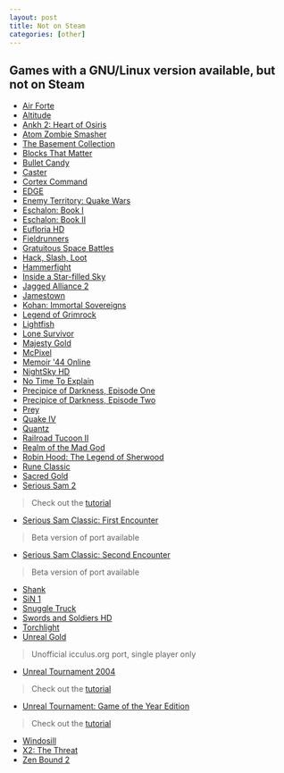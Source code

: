 ```yaml
---
layout: post
title: Not on Steam
categories: [other]
---
```


Games with a GNU/Linux version available, but not on Steam
----------------------------------------------------------

- [Air Forte](http://store.steampowered.com/app/55020/)
- [Altitude](http://store.steampowered.com/app/41300/)
- [Ankh 2: Heart of Osiris](http://store.steampowered.com/app/12440/)
- [Atom Zombie Smasher](http://store.steampowered.com/app/1700/)
- [The Basement Collection](http://store.steampowered.com/app/55040/)
- [Blocks That Matter](http://store.steampowered.com/app/214790/)
- [Bullet Candy](http://store.steampowered.com/app/6600/)
- [Caster](http://store.steampowered.com/app/29800/)
- [Cortex Command](http://store.steampowered.com/app/209670/)
- [EDGE](http://store.steampowered.com/app/38740/)
- [Enemy Territory: Quake Wars](http://store.steampowered.com/app/10000/)
- [Eschalon: Book I](http://store.steampowered.com/app/25600/)
- [Eschalon: Book II](http://store.steampowered.com/app/25620/)
- [Eufloria HD](http://store.steampowered.com/app/41210/)
- [Fieldrunners](http://store.steampowered.com/app/209690/)
- [Gratuitous Space Battles](http://store.steampowered.com/app/41800/)
- [Hack, Slash, Loot](http://store.steampowered.com/app/207430/)
- [Hammerfight](http://store.steampowered.com/app/41100/)
- [Inside a Star-filled Sky](http://store.steampowered.com/app/104100/)
- [Jagged Alliance 2](http://store.steampowered.com/app/1620/)
- [Jamestown](http://store.steampowered.com/app/94200/)
- [Kohan: Immortal Sovereigns](http://store.steampowered.com/app/97110/)
- [Legend of Grimrock](http://store.steampowered.com/app/207170/)
- [Lightfish](http://store.steampowered.com/app/116120/)
- [Lone Survivor](http://store.steampowered.com/app/209830/)
- [Majesty Gold](http://store.steampowered.com/app/25990/)
- [McPixel](http://store.steampowered.com/app/220860/)
- [Memoir '44 Online](http://store.steampowered.com/app/108210/)
- [NightSky HD](http://store.steampowered.com/app/99700/)
- [No Time To Explain](http://store.steampowered.com/app/227280/)
- [Precipice of Darkness, Episode One](http://store.steampowered.com/app/18000/)
- [Precipice of Darkness, Episode Two](http://store.steampowered.com/app/18020/)
- [Prey](http://store.steampowered.com/app/3970/)
- [Quake IV](http://store.steampowered.com/app/2210/)
- [Quantz](http://store.steampowered.com/app/37800/)
- [Railroad Tucoon II](http://store.steampowered.com/app/7620/)
- [Realm of the Mad God](http://store.steampowered.com/app/200210/)
- [Robin Hood: The Legend of Sherwood](http://store.steampowered.com/app/46560/)
- [Rune Classic](http://store.steampowered.com/app/210950/)
- [Sacred Gold](http://store.steampowered.com/app/12320/)
- [Serious Sam 2](http://store.steampowered.com/app/204340/)
> Check out the [tutorial](http://pcgamingwiki.com/wiki/Serious_Sam_II#Linux)
- [Serious Sam Classic: First Encounter](http://store.steampowered.com/app/41050/)
> Beta version of port available
- [Serious Sam Classic: Second Encounter](http://store.steampowered.com/app/41060/)
> Beta version of port available
- [Shank](http://store.steampowered.com/app/6120/)
- [SiN 1](http://store.steampowered.com/app/1313/)
- [Snuggle Truck](http://store.steampowered.com/app/111100/)
- [Swords and Soldiers HD](http://store.steampowered.com/app/63500/)
- [Torchlight](http://store.steampowered.com/app/41500/)
- [Unreal Gold](http://store.steampowered.com/app/13250/)
> Unofficial icculus.org port, single player only
- [Unreal Tournament 2004](http://store.steampowered.com/app/13230/)
> Check out the [tutorial](http://pcgamingwiki.com/wiki/Unreal_Tournaament_2004#Linux)
- [Unreal Tournament: Game of the Year Edition](http://store.steampowered.com/app/13240)
> Check out the [tutorial](http://pcgamingwiki.com/wiki/Unreal_Tournament#Linux)
- [Windosill](http://store.steampowered.com/app/37600/)
- [X2: The Threat](http://store.steampowered.com/app/2800/)
- [Zen Bound 2](http://store.steampowered.com/app/61600/)
